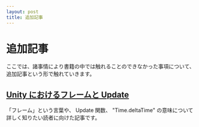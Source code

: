 ```yaml
---
layout: post
title: 追加記事
---
```


# 追加記事

ここでは、諸事情により書籍の中では触れることのできなかった事項について、追加記事という形で触れていきます。

## [Unity におけるフレームと Update](/articles/frame_and_update.html)

「フレーム」という言葉や、 Update 関数、 "Time.deltaTime" の意味について詳しく知りたい読者に向けた記事です。